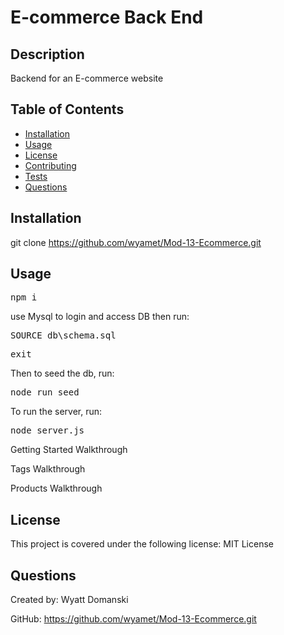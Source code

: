 
# E-commerce Back End

## Description

Backend for an E-commerce website

## Table of Contents

- [Installation](#installation)
- [Usage](#usage)
- [License](#license)
- [Contributing](#contributing)
- [Tests](#tests)
- [Questions](#questions)

## Installation

git clone https://github.com/wyamet/Mod-13-Ecommerce.git

## Usage

<pre>npm i</pre>

use Mysql to login and access DB
then run:

<pre>SOURCE db\schema.sql</pre>
<pre>exit</pre>

Then to seed the db, run:
<pre>node run seed</pre>

To run the server, run:

<pre>node server.js</pre>

Getting Started Walkthrough



Tags Walkthrough




Products Walkthrough



## License 

This project is covered under the following license: MIT License





## Questions

Created by: Wyatt Domanski

GitHub: https://github.com/wyamet/Mod-13-Ecommerce.git
